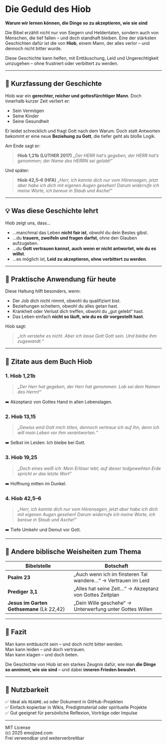 # Die Geduld des Hiob  
**Warum wir lernen können, die Dinge so zu akzeptieren, wie sie sind**

Die Bibel erzählt nicht nur von Siegern und Heldentaten, sondern auch von Menschen, die tief fallen – und doch standhaft bleiben. Eine der stärksten Geschichten dafür ist die von **Hiob**, einem Mann, der alles verlor – und dennoch nicht bitter wurde.

Diese Geschichte kann helfen, mit Enttäuschung, Leid und Ungerechtigkeit umzugehen – ohne frustriert oder verbittert zu werden.

---

## 🧭 Kurzfassung der Geschichte

Hiob war ein **gerechter, reicher und gottesfürchtiger Mann**. Doch innerhalb kurzer Zeit verliert er:

- Sein Vermögen  
- Seine Kinder  
- Seine Gesundheit  

Er leidet schrecklich und fragt Gott nach dem Warum. Doch statt Antworten bekommt er eine neue **Beziehung zu Gott**, die tiefer geht als bloße Logik.

Am Ende sagt er:

> **Hiob 1,21b (LUTHER 2017)**
> _„Der HERR hat’s gegeben, der HERR hat’s genommen; der Name des HERRN sei gelobt!“_

Und später:

> **Hiob 42,5–6 (HFA)**
> _„Herr, ich kannte dich nur vom Hörensagen, jetzt aber habe ich dich mit eigenen Augen gesehen! Darum widerrufe ich meine Worte, ich bereue in Staub und Asche!“_

---

## 💡 Was diese Geschichte lehrt

Hiob zeigt uns, dass…

- …manchmal das Leben **nicht fair ist**, obwohl du dein Bestes gibst.
- …du **trauern, zweifeln und fragen darfst**, ohne den Glauben aufzugeben.
- …du **Gott vertrauen kannst, auch wenn er nicht antwortet, wie du es willst**.
- …es möglich ist, **Leid zu akzeptieren, ohne verbittert zu werden**.

---

## 🎯 Praktische Anwendung für heute

Diese Haltung hilft besonders, wenn:

- Der Job dich nicht nimmt, obwohl du qualifiziert bist.
- Beziehungen scheitern, obwohl du alles getan hast.
- Krankheit oder Verlust dich treffen, obwohl du „gut gelebt“ hast.
- Das Leben einfach **nicht so läuft, wie du es dir vorgestellt hast**.

Hiob sagt:  
> _„Ich verstehe es nicht. Aber ich lasse Gott Gott sein. Und bleibe ihm zugewandt.“_

---

## 📄 Zitate aus dem Buch Hiob

### 1. **Hiob 1,21b**
> _„Der Herr hat gegeben, der Herr hat genommen. Lob sei dem Namen des Herrn!“_

➡️ Akzeptanz von Gottes Hand in allen Lebenslagen.

### 2. **Hiob 13,15**
> _„Gewiss wird Gott mich töten, dennoch vertraue ich auf ihn, denn ich will mein Leben vor ihm verantworten.“_

➡️ Selbst im Leiden: Ich bleibe bei Gott.

### 3. **Hiob 19,25**
> _„Doch eines weiß ich: Mein Erlöser lebt; auf dieser todgeweihten Erde spricht er das letzte Wort“_

➡️ Hoffnung mitten im Dunkel.

### 4. **Hiob 42,5–6**
> _„Herr, ich kannte dich nur vom Hörensagen, jetzt aber habe ich dich mit eigenen Augen gesehen! Darum widerrufe ich meine Worte, ich bereue in Staub und Asche!“_

➡️ Tiefe Umkehr und Demut vor Gott.

---

## 🔄 Andere biblische Weisheiten zum Thema

| Bibelstelle | Botschaft |
|-------------|-----------|
| **Psalm 23** | „Auch wenn ich im finsteren Tal wandere…“ → Vertrauen im Leid |
| **Prediger 3,1** | „Alles hat seine Zeit…“ → Akzeptanz von Gottes Zeitplan |
| **Jesus im Garten Gethsemane** (Lk 22,42) | „Dein Wille geschehe“ → Unterwerfung unter Gottes Willen |

---

## 🧠 Fazit

Man kann enttäuscht sein – und doch nicht bitter werden.  
Man kann leiden – und doch vertrauen.  
Man kann klagen – und doch beten.

Die Geschichte von Hiob ist ein starkes Zeugnis dafür, wie man **die Dinge so annimmt, wie sie sind** – und dabei **inneren Frieden bewahrt**.

---

## 📁 Nutzbarkeit

✅ Ideal als `README.md` oder Dokument in GitHub-Projekten  
✅ Einfach kopierbar in Wikis, Predigtmaterial oder spirituelle Projekte  
✅ Gut geeignet für persönliche Reflexion, Vorträge oder Impulse

---

MIT License  
(c) 2025 emojized.com  
Frei verwendbar und weiterverbreitbar
